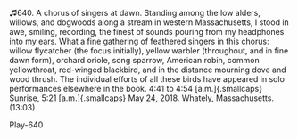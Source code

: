 ♫640. A chorus of singers at dawn. Standing among the low alders,
willows, and dogwoods along a stream in western Massachusetts, I stood
in awe, smiling, recording, the finest of sounds pouring from my
headphones into my ears. What a fine gathering of feathered singers in
this chorus: willow flycatcher (the focus initially), yellow warbler
(throughout, and in fine dawn form), orchard oriole, song sparrow,
American robin, common yellowthroat, red-winged blackbird, and in the
distance mourning dove and wood thrush. The individual efforts of all
these birds have appeared in solo performances elsewhere in the book.
4:41 to 4:54 [a.m.]{.smallcaps} Sunrise, 5:21 [a.m.]{.smallcaps} May 24,
2018. Whately, Massachusetts. (13:03)

Play-640
